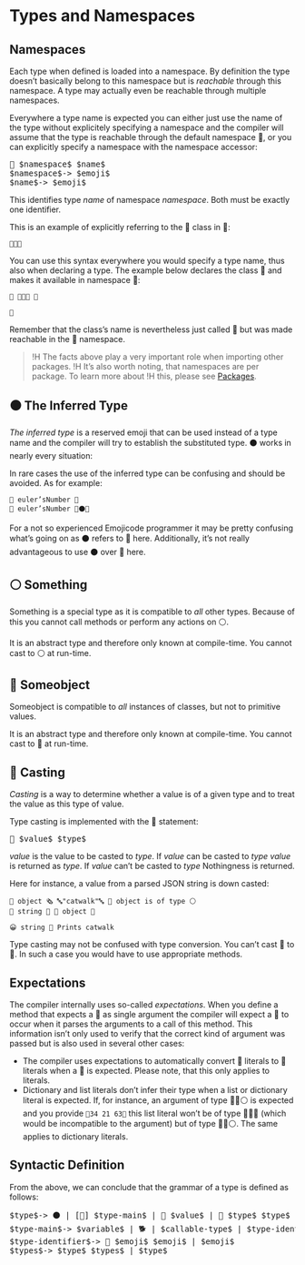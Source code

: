 # Types and Namespaces

## Namespaces

Each type when defined is loaded into a namespace. By definition the type
doesn’t basically belong to this namespace but is *reachable* through this
namespace. A type may actually even be reachable through multiple namespaces.

Everywhere a type name is expected you can either just use the name of the type
without explicitely specifying a namespace and the compiler will assume that the
type is reachable through the default namespace 🔴, or you can explicitly
specify a namespace with the namespace accessor:

<pre class="syntax">
🔶 $namespace$ $name$
$namespace$-> $emoji$
$name$-> $emoji$
</pre>

This identifies type *name* of namespace *namespace*. Both must be exactly one
identifier.

This is an example of explicitly referring to the 🔡 class in 🔴:

```
🔶🔴🔡
```

You can use this syntax everywhere you would specify a type name, thus also when
declaring a type. The example below declares the class 🎁 and makes it available
in namespace 🎅:

```
🐇 🔶🎅🎁 🍇

🍉
```

Remember that the class’s name is nevertheless just called 🎁 but was made
reachable in the 🎅 namespace.

>!H The facts above play a very important role when importing other packages.
>!H It’s also worth noting, that namespaces are per package. To learn more about
>!H this, please see [Packages](packages.html).

## ⚫️ The Inferred Type

*The inferred type* is a reserved emoji that can be used instead of a type name
and the compiler will try to establish the substituted type. ⚫️ works in nearly
every situation:

In rare cases the use of the inferred type can be confusing and should be
avoided. As for example:

```
🍰 euler’sNumber 🚀
🍮 euler’sNumber 🍩⚫️🏹
```

For a not so experienced Emojicode programmer it may be pretty confusing what’s
going on as ⚫️ refers to 🚀 here. Additionally, it’s not really advantageous to
use ⚫️ over 🚀 here.

## ⚪ Something

Something is a special type as it is compatible to *all* other types. Because of
this you cannot call methods or perform any actions on ⚪.

It is an abstract type and therefore only known at compile-time. You cannot cast
to ⚪ at run-time.

## 🔵 Someobject

Someobject is compatible to *all* instances of classes, but not to primitive
values.

It is an abstract type and therefore only known at compile-time. You
cannot cast to 🔵 at run-time.

## 🔲 Casting

*Casting* is a way to determine whether a value is of a given type and to treat
the value as this type of value.

Type casting is implemented with the 🔲 statement:

<pre class="syntax">
🔲 $value$ $type$
</pre>

*value* is the value to be casted to *type*. If *value* can be casted to *type*
*value* is returned as *type*. If *value* can’t be casted to *type* Nothingness
is returned.

Here for instance, a value from a parsed JSON string is down casted:

```
🍦 object 🗞 🔤"catwalk"🔤 👴 object is of type ⚪️
🍦 string 🍺 🔲 object 🔡

😀 string 👴 Prints catwalk
```

Type casting may not be confused with type conversion. You can’t cast 🚂 to
🚀. In such a case you would have to use appropriate methods.

## Expectations

The compiler internally uses so-called *expectations*. When you define a method
that expects a 🚀 as single argument the compiler will expect a 🚀 to occur when
it parses the arguments to a call of this method. This information isn’t only
used to verify that the correct kind of argument was passed but is also used in
several other cases:

* The compiler uses expectations to automatically convert 🚂 literals to 🚀
  literals when a 🚀 is expected. Please note, that this only applies to
  literals.
* Dictionary and list literals don’t infer their type when a list or dictionary
  literal is expected. If, for instance, an argument of type 🍨🐚⚪️ is expected
  and you provide `🍨34 21 63🍆` this list literal won’t be of type 🍨🐚🚂
  (which would be incompatible to the argument) but of type 🍨🐚⚪️. The same
  applies to dictionary literals.

## Syntactic Definition

From the above, we can conclude that the grammar of a type is defined as
follows:

<pre class="syntax">
$type$-> ⚫️ | [🍬] $type-main$ | 🔳 $value$ | 🚨 $type$ $type$ | 🍱 $types$ 🍱
$type-main$-> $variable$ | 🐕 | $callable-type$ | $type-identifier$
$type-identifier$-> 🔶 $emoji$ $emoji$ | $emoji$
$types$-> $type$ $types$ | $type$
</pre>
